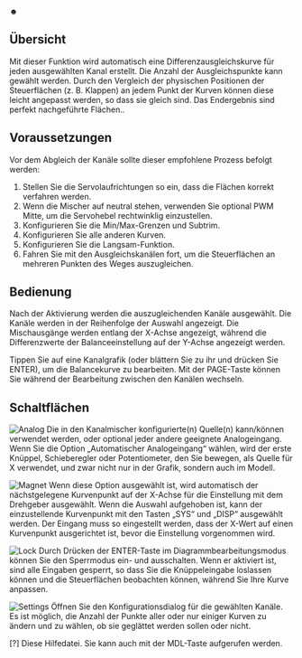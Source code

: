 ☻

## Übersicht
Mit dieser Funktion wird automatisch eine Differenzausgleichskurve für jeden ausgewählten Kanal erstellt. Die Anzahl der Ausgleichspunkte kann gewählt werden. Durch den Vergleich der physischen Positionen der Steuerflächen (z. B. Klappen) an jedem Punkt der Kurven können diese leicht angepasst werden, so dass sie gleich sind. Das Endergebnis sind perfekt nachgeführte Flächen..

## Voraussetzungen 
Vor dem Abgleich der Kanäle sollte dieser empfohlene Prozess befolgt werden:
1. Stellen Sie die Servolaufrichtungen so ein, dass die Flächen korrekt verfahren werden.
2. Wenn die Mischer auf neutral stehen, verwenden Sie optional PWM Mitte, um die Servohebel rechtwinklig einzustellen.
3. Konfigurieren Sie die Min/Max-Grenzen und Subtrim.
4. Konfigurieren Sie alle anderen Kurven.
5. Konfigurieren Sie die Langsam-Funktion.
6. Fahren Sie mit den Ausgleichskanälen fort, um die Steuerflächen an mehreren Punkten des Weges auszugleichen.

## Bedienung
Nach der Aktivierung werden die auszugleichenden Kanäle ausgewählt. Die Kanäle werden in der Reihenfolge der Auswahl angezeigt. Die Mischausgänge werden entlang der X-Achse angezeigt, während die Differenzwerte der Balanceeinstellung auf der Y-Achse angezeigt werden.

Tippen Sie auf eine Kanalgrafik (oder blättern Sie zu ihr und drücken Sie ENTER), um die Balancekurve zu bearbeiten. Mit der PAGE-Taste können Sie während der Bearbeitung zwischen den Kanälen wechseln.

## Schaltflächen
![Analog](FLASH:/bitmaps/system/icon_analog.png) Die in den Kanalmischer konfigurierte(n) Quelle(n) kann/können verwendet werden, oder optional jeder andere geeignete Analogeingang. Wenn Sie die Option „Automatischer Analogeingang“ wählen, wird der erste Knüppel, Schieberegler oder Potentiometer, den Sie bewegen, als Quelle für X verwendet, und zwar nicht nur in der Grafik, sondern auch im Modell.

![Magnet](FLASH:/bitmaps/system/icon_magnet.png) Wenn diese Option ausgewählt ist, wird automatisch der nächstgelegene Kurvenpunkt auf der X-Achse für die Einstellung mit dem Drehgeber ausgewählt. Wenn die Auswahl aufgehoben ist, kann der einzustellende Kurvenpunkt mit den Tasten „SYS“ und „DISP“ ausgewählt werden. Der Eingang muss so eingestellt werden, dass der X-Wert auf einen Kurvenpunkt ausgerichtet ist, bevor die Einstellung vorgenommen wird.

![Lock](FLASH:/bitmaps/system/icon_lock.png) Durch Drücken der ENTER-Taste im Diagrammbearbeitungsmodus können Sie den Sperrmodus ein- und ausschalten. Wenn er aktiviert ist, sind alle Eingaben gesperrt, so dass Sie die Knüppeleingabe loslassen können und die Steuerflächen beobachten können, während Sie Ihre Kurve anpassen.

![Settings](FLASH:/bitmaps/system/icon_system.png) Öffnen Sie den Konfigurationsdialog für die gewählten Kanäle. Es ist möglich, die Anzahl der Punkte aller oder nur einiger Kurven zu ändern und zu wählen, ob sie geglättet werden sollen oder nicht.

[?] Diese Hilfedatei. Sie kann auch mit der MDL-Taste aufgerufen werden.